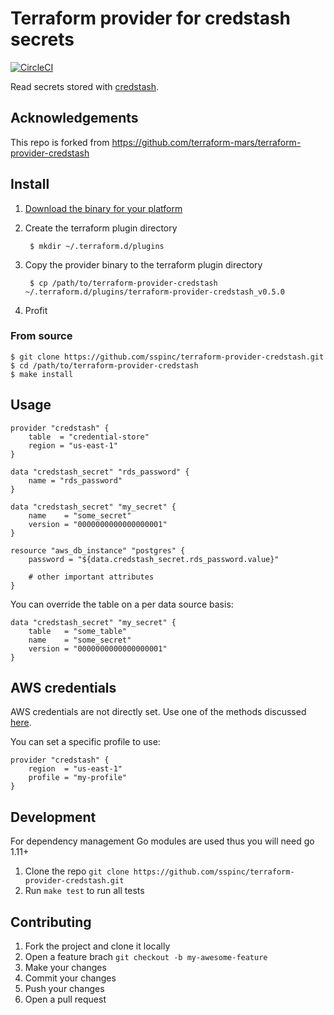 # Terraform provider for credstash secrets

[![CircleCI](https://circleci.com/gh/sspinc/terraform-provider-credstash.svg?style=svg)](https://circleci.com/gh/sspinc/terraform-provider-credstash)

Read secrets stored with [credstash][credstash].

## Acknowledgements

This repo is forked from https://github.com/terraform-mars/terraform-provider-credstash

## Install

1. [Download the binary for your platform][provider_binary]
2. Create the terraform plugin directory

        $ mkdir ~/.terraform.d/plugins

3. Copy the provider binary to the terraform plugin directory

        $ cp /path/to/terraform-provider-credstash ~/.terraform.d/plugins/terraform-provider-credstash_v0.5.0

4. Profit

### From source

    $ git clone https://github.com/sspinc/terraform-provider-credstash.git
    $ cd /path/to/terraform-provider-credstash
    $ make install

## Usage

```hcl
provider "credstash" {
    table  = "credential-store"
    region = "us-east-1"
}

data "credstash_secret" "rds_password" {
    name = "rds_password"
}

data "credstash_secret" "my_secret" {
    name    = "some_secret"
    version = "0000000000000000001"
}

resource "aws_db_instance" "postgres" {
    password = "${data.credstash_secret.rds_password.value}"

    # other important attributes
}
```

You can override the table on a per data source basis:

```hcl
data "credstash_secret" "my_secret" {
    table   = "some_table"
    name    = "some_secret"
    version = "0000000000000000001"
}
```

## AWS credentials

AWS credentials are not directly set. Use one of the methods discussed
[here][awscred].

You can set a specific profile to use:

```hcl
provider "credstash" {
    region  = "us-east-1"
    profile = "my-profile"
}
```

## Development

For dependency management Go modules are used thus you will need go 1.11+

1. Clone the repo `git clone https://github.com/sspinc/terraform-provider-credstash.git`
2. Run `make test` to run all tests

## Contributing

1. Fork the project and clone it locally
2. Open a feature brach `git checkout -b my-awesome-feature`
3. Make your changes
4. Commit your changes
5. Push your changes
6. Open a pull request

[credstash]: https://github.com/fugue/credstash
[awscred]: https://github.com/aws/aws-sdk-go#configuring-credentials
[provider_binary]: https://github.com/sspinc/terraform-provider-credstash/releases/latest
